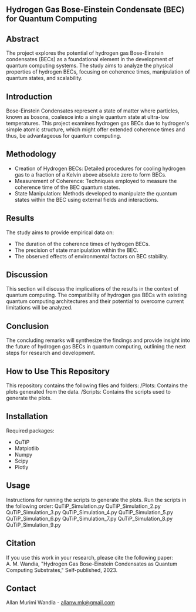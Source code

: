## Hydrogen Gas Bose-Einstein Condensate (BEC) for Quantum Computing

## Abstract

The project explores the potential of hydrogen gas Bose-Einstein condensates (BECs) as a foundational element in the development of quantum computing systems. The study aims to analyze the physical properties of hydrogen BECs, focusing on coherence times, manipulation of quantum states, and scalability.

## Introduction

Bose-Einstein Condensates represent a state of matter where particles, known as bosons, coalesce into a single quantum state at ultra-low temperatures. 
This project examines hydrogen gas BECs due to hydrogen's simple atomic structure, which might offer extended coherence times and thus, be advantageous for quantum computing.

## Methodology

- Creation of Hydrogen BECs: Detailed procedures for cooling hydrogen gas to a fraction of a Kelvin above absolute zero to form BECs.
- Measurement of Coherence: Techniques employed to measure the coherence time of the BEC quantum states.
- State Manipulation: Methods developed to manipulate the quantum states within the BEC using external fields and interactions.

## Results

The study aims to provide empirical data on:
- The duration of the coherence times of hydrogen BECs.
- The precision of state manipulation within the BEC.
- The observed effects of environmental factors on BEC stability.

## Discussion

This section will discuss the implications of the results in the context of quantum computing. 
The compatibility of hydrogen gas BECs with existing quantum computing architectures and their potential to overcome current limitations will be analyzed.

## Conclusion

The concluding remarks will synthesize the findings and provide insight into the future of hydrogen gas BECs in quantum computing, outlining the next steps for research and development.

## How to Use This Repository

This repository contains the following files and folders:
/Plots: Contains the plots generated from the data.
/Scripts: Contains the scripts used to generate the plots.

## Installation

Required packages:
- QuTiP
- Matplotlib
- Numpy
- Scipy
- Plotly

## Usage

Instructions for running the scripts to generate the plots.
Run the scripts in the following order:
QuTiP_Simulation.py
QuTiP_Simulation_2.py
QuTiP_Simulation_3.py
QuTiP_Simulation_4.py
QuTiP_Simulation_5.py
QuTiP_Simulation_6.py
QuTiP_Simulation_7.py
QuTiP_Simulation_8.py
QuTiP_Simulation_9.py


## Citation

If you use this work in your research, please cite the following paper:
A. M. Wandia, "Hydrogen Gas Bose-Einstein Condensates as Quantum Computing Substrates," Self-published, 2023.

## Contact

Allan Murimi Wandia - allanw.mk@gmail.com
